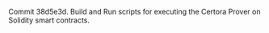 Commit 38d5e3d.                    Build and Run scripts for executing the Certora Prover on Solidity smart contracts.
